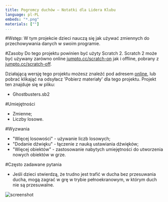 ```yaml
---
title: Pogromcy duchów — Notatki dla Lidera Klubu
language: pl-PL
embeds: "*.png"
materials: [""]
...
```


#Wstęp:
W tym projekcie dzieci nauczą się jak używać zmiennych do przechowywania danych w swoim programie.

#Zasoby
Do tego projektu powinien być użyty Scratch 2. Scratch 2 może być używany zarówno online [jumpto.cc/scratch-on](http://jumpto.cc/scratch-on) jak i offline, pobrany z [jumpto.cc/scratch-off](http://jumpto.cc/scratch-off).

Działającą wersję tego projektu możesz znaleźć pod adresem <a href="http://scratch.mit.edu/projects/60787262/#editor">online</a>, lub pobrać klikająć na odsyłacz 'Pobierz materiały' dla tego projektu. Projekt ten znajduje się w pliku:

+ Ghostbusters.sb2

#Umiejętności
+ Zmienne;
+ Liczby losowe.

#Wyzwania
+ "Więcej losowości" - używanie liczb losowych;
+ "Dodanie dźwięku" - łączenie z nauką ustawiania dźwięków;
+ "Więcej obiektów" - zastosowanie nabytych umiejętności do utworzenia nowych obiektów w grze.

#Często zadawane pytania
+ Jeśli dzieci stwierdzą, że trudno jest trafić w ducha bez przesuwania ducha, mogą zagrać w grę w trybie pełnoekranowym, w którym duch nie są przesuwalne.

![screenshot](ghost-fullscreen.png)